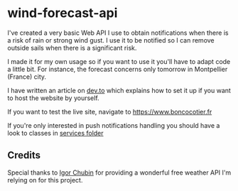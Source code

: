 # wind-forecast-api

I've created a very basic Web API I use to obtain notifications when there is a risk of rain or strong wind gust. I use it to be notified so I can remove outside sails when there is a significant risk.

I made it for my own usage so if you want to use it you'll have to adapt code a little bit. For instance, the forecast concerns only tomorrow in Montpellier (France) city.

I have written an article on [dev.to](https://dev.to/___bn___/free-certified-ssl-certificate-in-asp-net-5-kestrel-application-kgn) which explains how to set it up if you want to host the website by yourself.

If you want to test the live site, navigate to https://www.boncocotier.fr

If you're only interested in push notifications handling you should have a look to classes in [services folder](./Services) 

## Credits

Special thanks to [Igor Chubin](https://github.com/chubin/wttr.in) for providing a wonderful free weather API I'm relying on for this project.
